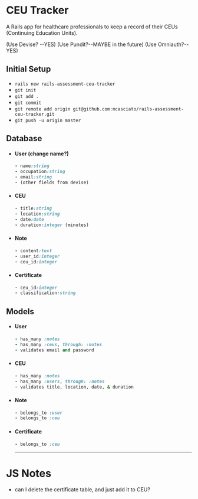 # CEU Tracker

A Rails app for healthcare professionals to keep a record of their CEUs (Continuing Education Units).

(Use Devise? --YES) (Use Pundit?--MAYBE in the future) (Use Omniauth?--YES)

## Initial Setup

- `rails new rails-assessment-ceu-tracker`
- `git init`
- `git add .`
- `git commit`
- `git remote add origin git@github.com:mcasciato/rails-assessment-ceu-tracker.git`
- `git push -u origin master`

## Database

- #### User (change name?)

  ```ruby
  - name:string
  - occupation:string
  - email:string
  - (other fields from devise)
  ```

- #### CEU

  ```ruby
  - title:string
  - location:string
  - date:date
  - duration:integer (minutes)
  ```
- #### Note

  ```ruby
  - content:text
  - user_id:integer
  - ceu_id:integer
  ```

- #### Certificate

  ```ruby
  - ceu_id:integer
  - classification:string
  ```

## Models

- #### User

  ```ruby
  - has_many :notes
  - has_many :ceus, through: :notes
  - validates email and password
  ```

- #### CEU

  ```ruby
  - has_many :notes
  - has_many :users, through: :notes
  - validates title, location, date, & duration
  ```
- #### Note

  ```ruby
  - belongs_to :user
  - belongs_to :ceu
  ```

- #### Certificate

  ```ruby
  - belongs_to :ceu
  ```
  --------
# JS Notes
- can I delete the certificate table, and just add it to CEU?
